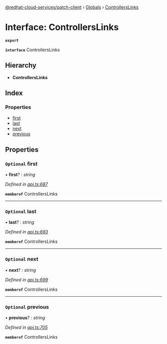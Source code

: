 [@redhat-cloud-services/patch-client](../README.md) › [Globals](../globals.md) › [ControllersLinks](controllerslinks.md)

# Interface: ControllersLinks

**`export`** 

**`interface`** ControllersLinks

## Hierarchy

* **ControllersLinks**

## Index

### Properties

* [first](controllerslinks.md#optional-first)
* [last](controllerslinks.md#optional-last)
* [next](controllerslinks.md#optional-next)
* [previous](controllerslinks.md#optional-previous)

## Properties

### `Optional` first

• **first**? : *string*

*Defined in [api.ts:687](https://github.com/RedHatInsights/javascript-clients/blob/898b2150/packages/patch/api.ts#L687)*

**`memberof`** ControllersLinks

___

### `Optional` last

• **last**? : *string*

*Defined in [api.ts:693](https://github.com/RedHatInsights/javascript-clients/blob/898b2150/packages/patch/api.ts#L693)*

**`memberof`** ControllersLinks

___

### `Optional` next

• **next**? : *string*

*Defined in [api.ts:699](https://github.com/RedHatInsights/javascript-clients/blob/898b2150/packages/patch/api.ts#L699)*

**`memberof`** ControllersLinks

___

### `Optional` previous

• **previous**? : *string*

*Defined in [api.ts:705](https://github.com/RedHatInsights/javascript-clients/blob/898b2150/packages/patch/api.ts#L705)*

**`memberof`** ControllersLinks
